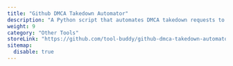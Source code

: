 ```yaml
---
title: "Github DMCA Takedown Automator"
description: "A Python script that automates DMCA takedown requests to GitHub."
weight: 9
category: "Other Tools"
storeLink: "https://github.com/tool-buddy/github-dmca-takedown-automator"
sitemap:
  disable: true
---
```

